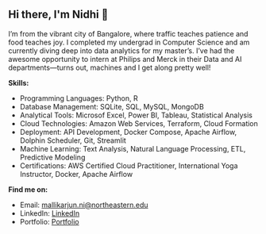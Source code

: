 ## Hi there, I'm Nidhi 👋

I’m from the vibrant city of Bangalore, where traffic teaches patience and food teaches joy. I completed my undergrad in Computer Science and am currently diving deep into data analytics for my master’s. I’ve had the awesome opportunity to intern at Philips and Merck in their Data and AI departments—turns out, machines and I get along pretty well!


**Skills:**

* Programming Languages: Python, R
* Database Management: SQLite, SQL, MySQL, MongoDB
* Analytical Tools: Microsof Excel, Power BI, Tableau, Statistical Analysis
* Cloud Technologies: Amazon Web Services, Terraform, Cloud Formation
* Deployment: API Development, Docker Compose, Apache Airflow, Dolphin Scheduler, Git, Streamlit
* Machine Learning: Text Analysis, Natural Language Processing, ETL, Predictive Modeling
* Certifications: AWS Certified Cloud Practitioner, International Yoga Instructor, Docker, Apache Airflow



**Find me on:**  
* Email: [mallikarjun.ni@northeastern.edu](mailto:mallikarjun.ni@northeastern.edu)  
* LinkedIn: [LinkedIn](https://www.linkedin.com/in/m-nidhi/)  
* Portfolio: [Portfolio](https://purrfect-crater-2b1.notion.site/Hey-I-m-Nidhi-17f567ddb53c805997f3d1286e8d4c82?pvs=4)  

